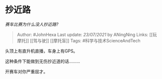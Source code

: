 # 抄近路
*赛车比赛为什么没人抄近路?*

> Author: #JohnHexa
Last update: *23/07/2021* by ANingNing
Links:  [[玩摩托]] [[驾与驶]] [[摩托盲]]
Tags: #科学与技术ScienceAndTech 

 
头顶上有直升机直播，车身上有GPS。

这种条件下能做到无伤抄近道的话………

开赛车对你严重屈才。



